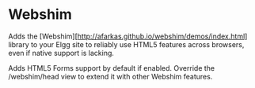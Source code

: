Webshim
=======

Adds the [Webshim][http://afarkas.github.io/webshim/demos/index.html] library to your Elgg site to reliably use HTML5 features across browsers, even if native support is lacking.

Adds HTML5 Forms support by default if enabled. Override the /webshim/head view to extend it with other Webshim features.
 